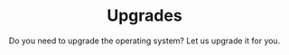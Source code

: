 ---sort_key: 36layout: "sku"id: upgrades-upgradetitle: "Upgrades"heading: "Upgrades"subtitle: "Do you need to upgrade the operating system? Let us upgrade it for you."category: "On-Demand Support"category_description: "Technical support at on-demand rates."features: - feature: "As part of this service, we’ll:" - feature: "Assess you current device and ensure it is suitable for the requested upgrade. If not, you will not be charged for the service" - feature: "Install the requested upgrades and any necessary dependencies" - feature: "Perform optimisations, if required"price: "99"unit: "upgrade"australia_only: "Yes"---